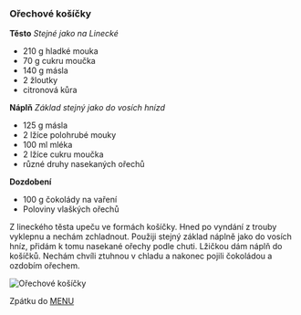 ### Ořechové košíčky

**Těsto**
*Stejné jako na Linecké*
- 210 g hladké mouka 
- 70 g cukru moučka
- 140 g másla
- 2 žloutky
- citronová kůra

**Náplň**
*Základ stejný jako do vosích hnízd*
- 125 g másla
- 2 lžíce polohrubé mouky
- 100 ml mléka
- 2 lžíce cukru moučka
- různé druhy nasekaných ořechů

**Dozdobení**
- 100 g čokolády na vaření
- Poloviny vlaškých ořechů


Z lineckého těsta upeču ve formách košíčky. Hned po vyndání z trouby vyklepnu a nechám zchladnout. Použiji stejný základ náplně jako do vosích hníz, přidám k tomu nasekané ořechy podle chuti. Lžičkou dám náplň do košíčků. Nechám chvíli ztuhnou v chladu a nakonec pojili čokoládou a ozdobím ořechem. 

![Ořechové košíčky](../img/kosicky.JPG)

Zpátku do [MENU](../index)
